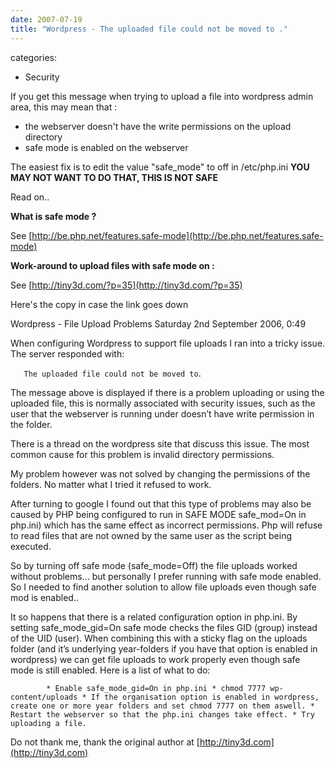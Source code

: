 ```yaml
---
date: 2007-07-19
title: "Wordpress - The uploaded file could not be moved to ."
---
```








categories:
- Security


If you get this message when trying to upload a file into wordpress admin area, this may mean that :

- the webserver doesn't have the write permissions on the upload directory
- safe mode is enabled on the webserver

The easiest fix is to edit the value "safe_mode" to off in /etc/php.ini
**YOU MAY NOT WANT TO DO THAT, THIS IS NOT SAFE**

Read on..



**What is safe mode ?**

See [http://be.php.net/features.safe-mode](http://be.php.net/features.safe-mode)

**Work-around to upload files with safe mode on :**

See [http://tiny3d.com/?p=35](http://tiny3d.com/?p=35)

Here's the copy in case the link goes down

Wordpress - File Upload Problems
Saturday 2nd September 2006, 0:49

When configuring Wordpress to support file uploads I ran into a tricky issue. The server responded with:

`    The uploaded file could not be moved to `.

The message above is displayed if there is a problem uploading or using the uploaded file, this is normally associated with security issues, such as the user that the webserver is running under doesn’t have write permission in the folder.

There is a thread on the wordpress site that discuss this issue. The most common cause for this problem is invalid directory permissions.

My problem however was not solved by changing the permissions of the folders. No matter what I tried it refused to work.

After turning to google I found out that this type of problems may also be caused by PHP being configured to run in SAFE MODE safe_mod=On in php.ini) which has the same effect as incorrect permissions. Php will refuse to read files that are not owned by the same user as the script being executed.

So by turning off safe mode (safe_mode=Off) the file uploads worked without problems… but personally I prefer running with safe mode enabled. So I needed to find another solution to allow file uploads even though safe mod is enabled..

It so happens that there is a related configuration option in php.ini. By setting safe_mode_gid=On safe mode checks the files GID (group) instead of the UID (user). When combining this with a sticky flag on the uploads folder (and it’s underlying year-folders if you have that option is enabled in wordpress) we can get file uploads to work properly even though safe mode is still enabled. Here is a list of what to do:

`        * Enable safe_mode_gid=On in php.ini
        * chmod 7777 wp-content/uploads
        * If the organisation option is enabled in wordpress, create one or more year folders and set chmod 7777 on them aswell.
        * Restart the webserver so that the php.ini changes take effect.
        * Try uploading a file.`



Do not thank me, thank the original author at [http://tiny3d.com](http://tiny3d.com)
